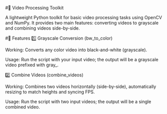 #🎥 Video Processing Toolkit

A lightweight Python toolkit for basic video processing tasks using OpenCV and NumPy.
It provides two main features: converting videos to grayscale and combining videos side-by-side.

#🧩 Features
1️⃣ Grayscale Conversion (bw_to_color)

Working: Converts any color video into black-and-white (grayscale).

Usage: Run the script with your input video; the output will be a grayscale video prefixed with gray_.

2️⃣ Combine Videos (combine_videos)

Working: Combines two videos horizontally (side-by-side), automatically resizing to match heights and syncing FPS.

Usage: Run the script with two input videos; the output will be a single combined video.
